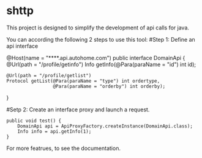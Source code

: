 # shttp
This project is designed to simplify the development of api calls for java. 

You can according the following 2 steps to use this tool:
#Step 1: Define an api interface

@Host(name = "****.api.autohome.com")
public interface DomainApi {
    @Url(path = "/profile/getinfo")
    Info getInfo(@Para(paraName = "id") int id);

    @Url(path = "/profile/getlist")
    Protocol getList(@Para(paraName = "type") int ordertype,
                     @Para(paraName = "orderby") int orderby);
}

#Setp 2: Create an interface proxy and launch a request.

    public void test() {
        DomainApi api = ApiProxyFactory.createInstance(DomainApi.class);
        Info info = api.getInfo(1);
    }

For more featrues, to see the documentation.
